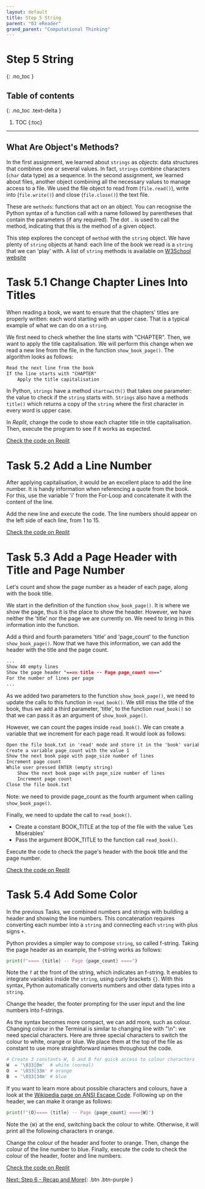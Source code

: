 ```yaml
---
layout: default
title: Step 5 String
parent: "03 eReader"
grand_parent: "Computational Thinking"
---
```


# Step 5 String
{: .no_toc }

## Table of contents
{: .no_toc .text-delta }

1. TOC
{:toc}

---

## What Are Object's Methods?

In the first assignment, we learned about `strings` as _objects_: data structures that combines one or several values. In fact, `strings` combine characters (`char` data type) as a sequence. In the second assignment, we learned about files, another object combining all the necessary values to manage access to a file. We used the file object to read from (`file.read()`), write into (`file.write()`) and close (`file.close()`) the text file. 

These are `methods`: functions that act on an object. You can recognise the Python syntax of a function call with a name followed by parentheses that contain the parameters (if any required). The dot `.` is used to call the method, indicating that this is the method of a given object.

This step explores the concept of `method` with the `string` object. We have plenty of `string` objects at hand: each line of the book we read is a `string` that we can 'play' with. A list of `string` methods is available on [W3School website](https://www.w3schools.com/python/python_ref_string.asp)

# Task 5.1 Change Chapter Lines Into Titles

When reading a book, we want to ensure that the chapters' titles are properly written: each word starting with an upper case. That is a typical example of what we can do on a `string`.

We first need to check whether the line starts with "CHAPTER". Then, we want to apply the title capitalisation. We will perform this change when we read a new line from the file, in the function `show_book_page()`. The algorithm looks as follows:

```markdown
Read the next line from the book
If the line starts with "CHAPTER"
    Apply the title capitalisation
```

In Python, `strings` have a method `startswith()` that takes one parameter: the value to check if the `string` starts with. `Strings` also have a methods `title()` which returns a copy of the `string` where the first character in every word is upper case.

In _Replit_, change the code to show each chapter title in title capitalisation. Then, execute the program to see if it works as expected.

[Check the code on Replit](https://replit.com/@dcdlab/ereader-step5-1)

# Task 5.2 Add a Line Number

After applying capitalisation, it would be an excellent place to add the line number. It is handy information when referencing a quote from the book. For this, use the variable 'i' from the For-Loop and concatenate it with the content of the line.

Add the new line and execute the code. The line numbers should appear on the left side of each line, from 1 to 15.

[Check the code on Replit](https://replit.com/@dcdlab/ereader-step5-2)

# Task 5.3 Add a Page Header with Title and Page Number

Let's count and show the page number as a header of each page, along with the book title.

We start in the definition of the function `show_book_page()`. It is where we show the page, thus it is the place to show the header. However, we have neither the 'title' nor the page we are currently on. We need to bring in this information into the function.

Add a third and fourth parameters 'title' and 'page_count' to the function `show_book_page()`. Now that we have this information, we can add the header with the title and the page count.

```markdown
...
Show 40 empty lines
Show the page header "==== title -- Page page_count ===="
For the number of lines per page
...
```

As we added two parameters to the function `show_book_page()`, we need to update the calls to this function in `read_book()`. We still miss the title of the book, thus we add a third parameter, 'title', to the function `read_book()` so that we can pass it as an argument of `show_book_page()`.

However, we can count the pages inside `read_book()`. We can create a variable that we increment for each page read. It would look as follows: 

```markdown
Open the file book.txt in 'read' mode and store it in the 'book' variable
Create a variable page_count with the value 1
Show the next book page with page_size number of lines
Increment page count
While user pressed ENTER (empty string)
    Show the next book page with page_size number of lines
    Increment page count
Close the file book.txt
```

Note: we need to provide page_count as the fourth argument when calling `show_book_page()`.

Finally, we need to update the call to `read_book()`.

* Create a constant BOOK_TITLE at the top of the file with the value 'Les Misérables'
* Pass the argument BOOK_TITLE to the function call `read_book()`.

Execute the code to check the page's header with the book title and the page number.

[Check the code on Replit](https://replit.com/@dcdlab/ereader-step5-3)

# Task 5.4 Add Some Color

In the previous Tasks, we combined numbers and strings with building a header and showing the line numbers. This concatenation requires converting each number into a `string` and connecting each `string` with plus signs `+`.

Python provides a simpler way to compose `string`, so called f-string. Taking the page header as an example, the f-string works as follows:

```python
print(f"==== {title} -- Page {page_count} ====")
```

Note the `f` at the front of the string, which indicates an f-string. It enables to integrate variables inside the `string`, using curly brackets `{}`. With this syntax, Python automatically converts numbers and other data types into a `string`.

Change the header, the footer prompting for the user input and the line numbers into f-strings.

As the syntax becomes more compact, we can add more, such as colour. Changing colour in the Terminal is similar to changing line with "\n": we need special characters. Here are three special characters to switch the colour to white, orange or blue. We place them at the top of the file as constant to use more straightforward names throughout the code.

```python
# Create 3 constants W, O and B for quick access to colour characters
W  = '\033[0m'  # white (normal)
O  = '\033[33m' # orange
B  = '\033[34m' # blue
```

If you want to learn more about possible characters and colours, have a look at the [Wikipedia page on ANSI Escape Code](https://en.wikipedia.org/wiki/ANSI_escape_code#Colors). Following up on the header, we can make it orange as follows:

```python
print(f"{O}==== {title} -- Page {page_count} ===={W}")
```

Note the `{W}` at the end, switching back the colour to white. Otherwise, it will print all the following characters in orange.

Change the colour of the header and footer to orange. Then, change the colour of the line number to blue. Finally, execute the code to check the colour of the header, footer and line numbers.

[Check the code on Replit](https://replit.com/@dcdlab/ereader-step5-4)

[Next: Step 6 - Recap and More]({{site.baseurl}}/computational-thinking/03-ereader/step6-recap){: .btn .btn-purple }